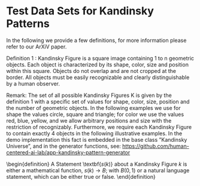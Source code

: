 # Test Data Sets for Kandinsky Patterns
In the following we provide a few definitions, for more information please refer to our ArXiV paper.

Definition 1 : Kandinsky Figure
is a square image containing 1 to n geometric objects.
Each object is characterized by its shape, color, size and position within this square.  Objects
do not overlap and are not cropped at the border.  All objects must be easily recognizable and
clearly distinguishable by a human observer.

Remark: The set of all possible Kandinsky Figures K is given by the definition 1 with a specific
set of values for shape, color, size, position and the number of geometric objects.  In the
following examples we use for shape the values circle, square and triangle; for color we use
the values red, blue, yellow, and we allow arbitrary positions and size with the restriction of
recognizably.  Furthermore, we require each Kandinsky Figure to contain exactly 4 objects
in the following illustrative examples.  In the demo implementation this fact is embedded
in the base class ”Kandinsky Universe”, and in the generator functions, see:
https://github.com/human-centered-ai-lab/app-kandinsky-pattern-generator

\begin{definition} A Statement \textbf{$s(k)$} about a Kandinsky Figure $k$ is either a mathematical function, $s(k) \to B$; with $B (0,1)$ or a natural language statement, which can be either true or false. 
\end{definition}
